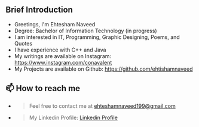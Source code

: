 ## Brief Introduction
-  Greetings, I'm Ehtesham Naveed
-  Degree: Bachelor of Information Technology (in progress)
-  I am interested in IT, Programming, Graphic Designing, Poems, and Quotes
-  I have experience with C++ and Java 
-  My writings are available on Instagram: https://www.instagram.com/conavalent
-  My Projects are available on Github: https://github.com/ehtishamnaveed

## 📫 How to reach me 
- > Feel free to contact me at ehteshamnaveed199@gmail.com
- > My Linkedin Profile: [Linkedin Profile](www.linkedin.com/in/ehtishamnaveed) 

<!---
ehteshamnaveed/ehteshamnaveed is a ✨ special ✨ repository because its `README.md` (this file) appears on your GitHub profile.
You can click the Preview link to take a look at your changes.
--->
